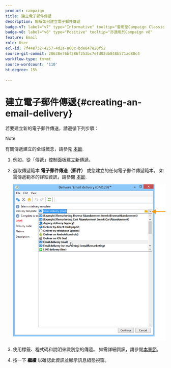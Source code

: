 ```yaml
---
product: campaign
title: 建立電子郵件傳遞
description: 瞭解如何建立電子郵件傳遞
badge-v7: label="v7" type="Informative" tooltip="套用至Campaign Classic v7"
badge-v8: label="v8" type="Positive" tooltip="亦適用於Campaign v8"
feature: Email
role: User
exl-id: 7f44e732-4257-4d2a-800c-bde847e20f52
source-git-commit: 28638e76bf286f253bc7efd02db848b571ad88c4
workflow-type: tm+mt
source-wordcount: '110'
ht-degree: 15%

---
```


# 建立電子郵件傳遞{#creating-an-email-delivery}

若要建立新的電子郵件傳送，請遵循下列步驟：

>[!NOTE]
>
>有關傳遞建立的全域概念，請參見 [本節](steps-about-delivery-creation-steps.md).

1. 例如，從「傳遞」控制面板建立新傳遞。
1. 選取傳遞範本 **電子郵件傳送（郵件）** 或您建立的任何電子郵件傳遞範本。 如需傳遞範本的詳細資訊，請參閱 [本節](about-templates.md).

   ![](assets/s_ncs_user_wizard_email01_1.png)

1. 使用標籤、程式碼和說明來識別您的傳遞。 如需詳細資訊，請參閱[本章節](steps-create-and-identify-the-delivery.md#identifying-the-delivery)。
1. 按一下 **繼續** 以確認此資訊並顯示訊息組態視窗。
